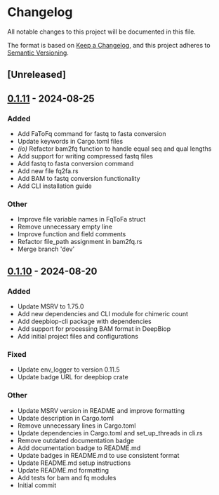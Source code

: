 # Changelog
All notable changes to this project will be documented in this file.

The format is based on [Keep a Changelog](https://keepachangelog.com/en/1.0.0/),
and this project adheres to [Semantic Versioning](https://semver.org/spec/v2.0.0.html).

## [Unreleased]

## [0.1.11](https://github.com/cauliyang/DeepBioP/compare/deepbiop-cli-v0.1.10...deepbiop-cli-v0.1.11) - 2024-08-25

### Added
- Add FaToFq command for fastq to fasta conversion
- Update keywords in Cargo.toml files
- *(io)* Refactor bam2fq function to handle equal seq and qual lengths
- Add support for writing compressed fastq files
- Add fastq to fasta conversion command
- Add new file fq2fa.rs
- Add BAM to fastq conversion functionality
- Add CLI installation guide

### Other
- Improve file variable names in FqToFa struct
- Remove unnecessary empty line
- Improve function and field comments
- Refactor file_path assignment in bam2fq.rs
- Merge branch 'dev'

## [0.1.10](https://github.com/cauliyang/DeepBioP/compare/deepbiop-cli-v0.1.9...deepbiop-cli-v0.1.10) - 2024-08-20

### Added
- Update MSRV to 1.75.0
- Add new dependencies and CLI module for chimeric count
- Add deepbiop-cli package with dependencies
- Add support for processing BAM format in DeepBiop
- Add initial project files and configurations

### Fixed
- Update env_logger to version 0.11.5
- Update badge URL for deepbiop crate

### Other
- Update MSRV version in README and improve formatting
- Update description in Cargo.toml
- Remove unnecessary lines in Cargo.toml
- Update dependencies in Cargo.toml and set_up_threads in cli.rs
- Remove outdated documentation badge
- Add documentation badge to README.md
- Update badges in README.md to use consistent format
- Update README.md setup instructions
- Update README.md formatting
- Add tests for bam and fq modules
- Initial commit
